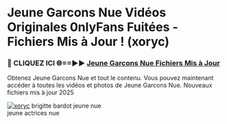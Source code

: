 # Jeune Garcons Nue Vidéos Originales 0nlyFans Fuitées - Fichiers Mis à Jour ! (xoryc)

<h3>🔴 CLIQUEZ ICI 🌐==►► <a href="https://tinyurl.com/2pmr4ezf" rel="nofollow">Jeune Garcons Nue Fichiers Mis à Jour</a></h3>

Obtenez Jeune Garcons Nue et tout le contenu. Vous pouvez maintenant accéder à toutes les vidéos et photos de Jeune Garcons Nue. Nouveaux fichiers mis à jour 2025

[![xoryc](https://i.imgur.com/6SNvagu.gif)](https://tinyurl.com/2pmr4ezf)
brigitte bardot jeune nue<br>
jeune actrices nue